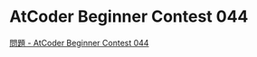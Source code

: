 AtCoder Beginner Contest 044
===

[問題 - AtCoder Beginner Contest 044](https://atcoder.jp/contests/abc044/tasks)
